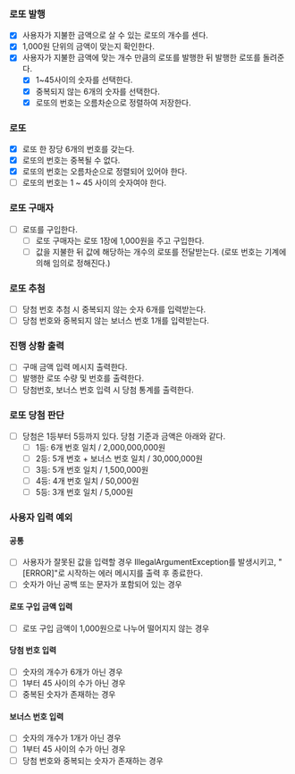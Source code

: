 ### 로또 발행
- [x] 사용자가 지불한 금액으로 살 수 있는 로또의 개수를 센다.
- [x] 1,000원 단위의 금액이 맞는지 확인한다.
- [x] 사용자가 지불한 금액에 맞는 개수 만큼의 로또를 발행한 뒤 발행한 로또를 돌려준다.
  - [x] 1~45사이의 숫자를 선택한다.
  - [x] 중복되지 않는 6개의 숫자를 선택한다.
  - [x] 로또의 번호는 오름차순으로 정렬하여 저장한다.

### 로또
- [x] 로또 한 장당 6개의 번호를 갖는다.
- [x] 로또의 번호는 중복될 수 없다.
- [x] 로또의 번호는 오름차순으로 정렬되어 있어야 한다.
- [ ] 로또의 번호는 1 ~ 45 사이의 숫자여야 한다.

### 로또 구매자
- [ ] 로또를 구입한다.
  - [ ] 로또 구매자는 로또 1장에 1,000원을 주고 구입한다.
  - [ ] 값을 지불한 뒤 값에 해당하는 개수의 로또를 전달받는다. (로또 번호는 기계에 의해 임의로 정해진다.)

### 로또 추첨
- [ ] 당첨 번호 추첨 시 중복되지 않는 숫자 6개를 입력받는다.
- [ ] 당첨 번호와 중복되지 않는 보너스 번호 1개를 입력받는다.

### 진행 상황 출력
- [ ] 구매 금액 입력 메시지 출력한다.
- [ ] 발행한 로또 수량 및 번호를 출력한다.
- [ ] 당첨번호, 보너스 번호 입력 시 당첨 통계를 출력한다.

### 로또 당첨 판단
- [ ] 당첨은 1등부터 5등까지 있다. 당첨 기준과 금액은 아래와 같다.
  - [ ] 1등: 6개 번호 일치 / 2,000,000,000원
  - [ ] 2등: 5개 번호 + 보너스 번호 일치 / 30,000,000원
  - [ ] 3등: 5개 번호 일치 / 1,500,000원
  - [ ] 4등: 4개 번호 일치 / 50,000원
  - [ ] 5등: 3개 번호 일치 / 5,000원

### 사용자 입력 예외
#### 공통
- [ ] 사용자가 잘못된 값을 입력할 경우 IllegalArgumentException를 발생시키고, "[ERROR]"로 시작하는 에러 메시지를 출력 후 종료한다.
- [ ] 숫자가 아닌 공백 또는 문자가 포함되어 있는 경우

#### 로또 구입 금액 입력
- [ ] 로또 구입 금액이 1,000원으로 나누어 떨어지지 않는 경우

#### 당첨 번호 입력
- [ ] 숫자의 개수가 6개가 아닌 경우
- [ ] 1부터 45 사이의 수가 아닌 경우
- [ ] 중복된 숫자가 존재하는 경우

#### 보너스 번호 입력
- [ ] 숫자의 개수가 1개가 아닌 경우
- [ ] 1부터 45 사이의 수가 아닌 경우
- [ ] 당첨 번호와 중복되는 숫자가 존재하는 경우